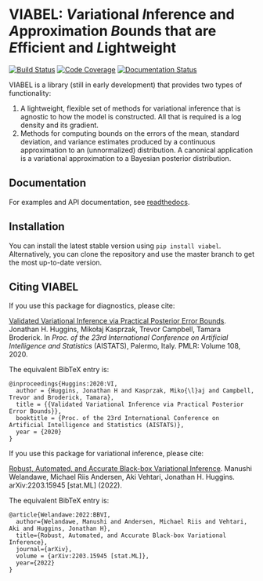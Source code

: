 #  VIABEL: *V*ariational *I*nference and *A*pproximation *B*ounds that are *E*fficient and *L*ightweight
[![Build Status](https://travis-ci.org/jhuggins/viabel.svg?branch=master)](https://travis-ci.org/jhuggins/viabel) [![Code Coverage](https://codecov.io/gh/jhuggins/viabel/branch/master/graph/badge.svg)](https://codecov.io/gh/jhuggins/viabel) [![Documentation Status](https://readthedocs.org/projects/viabel/badge/?version=latest)](https://viabel.readthedocs.io/en/latest/?badge=latest)


VIABEL is a library (still in early development) that provides two types of
functionality:

1. A lightweight, flexible set of methods for variational inference that is
agnostic to how the model is constructed. All that is required is a
log density and its gradient.
2. Methods for computing bounds on the errors of the mean, standard deviation,
and variance estimates produced by a continuous approximation to an
(unnormalized) distribution. A canonical application is a variational
approximation to a Bayesian posterior distribution.


## Documentation

For examples and API documentation, see
[readthedocs](https://viabel.readthedocs.io).

## Installation

You can install the latest stable version using `pip install viabel`.
Alternatively, you can clone the repository and use the master branch to
get the most up-to-date version.

## Citing VIABEL

If you use this package for diagnostics, please cite:

[Validated Variational Inference via Practical Posterior Error Bounds](https://arxiv.org/abs/1910.04102).
Jonathan H. Huggins,
Miko&#0322;aj Kasprzak,
Trevor Campbell,
Tamara Broderick.
In *Proc. of the 23rd International Conference on Artificial Intelligence and
Statistics* (AISTATS), Palermo, Italy. PMLR: Volume 108, 2020.

The equivalent BibTeX entry is:
```
@inproceedings{Huggins:2020:VI,
  author = {Huggins, Jonathan H and Kasprzak, Miko{\l}aj and Campbell, Trevor and Broderick, Tamara},
  title = {{Validated Variational Inference via Practical Posterior Error Bounds}},
  booktitle = {Proc. of the 23rd International Conference on Artificial Intelligence and Statistics (AISTATS)},
  year = {2020}
}
```

If you use this package for variational inference, please cite:

[Robust, Automated, and Accurate Black-box Variational Inference](https://arxiv.org/abs/2203.15945).
Manushi Welandawe,
Michael Riis Andersen,
Aki Vehtari,
Jonathan H. Huggins.
arXiv:2203.15945 [stat.ML] (2022).

The equivalent BibTeX entry is:
```
@article{Welandawe:2022:BBVI,
  author={Welandawe, Manushi and Andersen, Michael Riis and Vehtari, Aki and Huggins, Jonathan H},
  title={Robust, Automated, and Accurate Black-box Variational Inference},
  journal={arXiv},
  volume = {arXiv:2203.15945 [stat.ML]},
  year={2022}
}
```